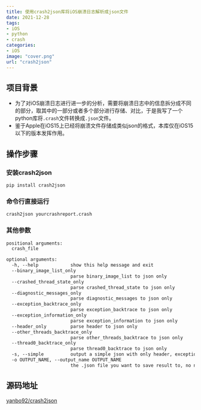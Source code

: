 ```yaml
---
title: 使用crash2json库将iOS崩溃日志解析成json文件
date: 2021-12-28
tags:
- iOS
- python
- crash
categories: 
- iOS
image: "cover.png"
url: "crash2json"
---
```





## 项目背景

- 为了对iOS崩溃日志进行进一步的分析，需要将崩溃日志中的信息拆分成不同的部分，取其中的一部分或者多个部分进行存储、对比，于是我写了一个python库将`.crash`文件转换成`.json`文件。
- 鉴于Apple在iOS15上已经将崩溃文件存储成类似json的格式，本库仅在iOS15以下的版本发挥作用。



## 操作步骤



### 安装crash2json

```shell
pip install crash2json
```





### 命令行直接运行

```shell
crash2json yourcrashreport.crash
```





### 其他参数

```dockerfile
positional arguments:
  crash_file

optional arguments:
  -h, --help            show this help message and exit
  --binary_image_list_only
                        parse binary_image_list to json only
  --crashed_thread_state_only
                        parse crashed_thread_state to json only
  --diagnostic_messages_only
                        parse diagnostic_messages to json only
  --exception_backtrace_only
                        parse exception_backtrace to json only
  --exception_information_only
                        parse exception_information to json only
  --header_only         parse header to json only
  --other_threads_backtrace_only
                        parse other_threads_backtrace to json only
  --thread0_backtrace_only
                        parse thread0_backtrace to json only
  -s, --simple          output a simple json with only header, exceptionInfo, diagnositcMsg, Thread0Backtrace
  -o OUTPUT_NAME, --output_name OUTPUT_NAME
                        the .json file you want to save result to, no need .json suffix
```



## 源码地址

[yanbo92/crash2json](https://github.com/yanbo92/crash2json)





